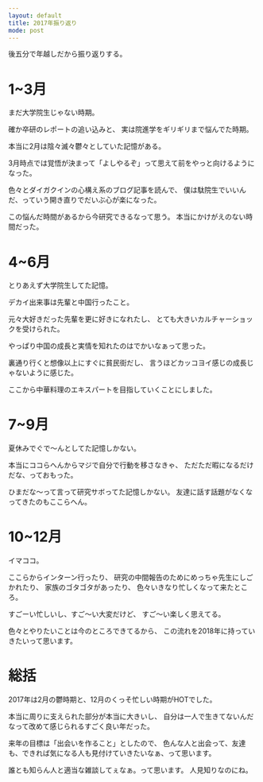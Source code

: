 ```yaml
---
layout: default
title: 2017年振り返り
mode: post
---
```


後五分で年越しだから振り返りする。

# 1~3月

まだ大学院生じゃない時期。

確か卒研のレポートの追い込みと、
実は院進学をギリギリまで悩んでた時期。

本当に2月は陰々滅々鬱々としていた記憶がある。

3月時点では覚悟が決まって「よしやるぞ」って思えて前をやっと向けるようになった。

色々とダイガクインの心構え系のブログ記事を読んで、
僕は駄院生でいいんだ、っていう開き直りでだいぶ心が楽になった。

この悩んだ時間があるから今研究できるなって思う。
本当にかけがえのない時間だった。

# 4~6月

とりあえず大学院生してた記憶。

デカイ出来事は先輩と中国行ったこと。

元々大好きだった先輩を更に好きになれたし、
とても大きいカルチャーショックを受けられた。

やっぱり中国の成長と実情を知れたのはでかいなぁって思った。

裏通り行くと想像以上にすぐに貧民街だし、
言うほどカッコヨイ感じの成長じゃないように感じた。

ここから中華料理のエキスパートを目指していくことにしました。

# 7~9月

夏休みでぐで〜んとしてた記憶しかない。

本当にココらへんからマジで自分で行動を移さなきゃ、
ただただ暇になるだけだな、っておもった。

ひまだな〜って言って研究サボってた記憶しかない。
友達に話す話題がなくなってきたのもここらへん。

# 10~12月

イマココ。

ここらからインターン行ったり、
研究の中間報告のためにめっちゃ先生にしごかれたり、
家族のゴタゴタがあったり、
色々いきなり忙しくなって来たところ。

すごーい忙しいし、すご～い大変だけど、
すご～い楽しく思えてる。

色々とやりたいことは今のところできてるから、
この流れを2018年に持っていきたいって思います。

# 総括

2017年は2月の鬱時期と、12月のくっそ忙しい時期がHOTでした。

本当に周りに支えられた部分が本当に大きいし、
自分は一人で生きてないんだなって改めて感じられるすごく良い年だった。

来年の目標は「出会いを作ること」としたので、
色んな人と出会って、友達も、できれば気になる人も見付けていきたいなぁ、って思います。

誰とも知らん人と適当な雑談してぇなぁ。って思います。
人見知りなのにね。

